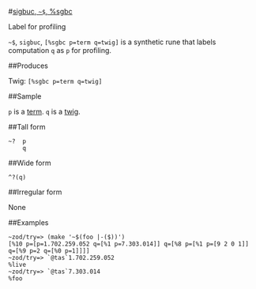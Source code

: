 #[sigbuc, `~$`, %sgbc](#sgbc)

Label for profiling

`~$`, `sigbuc`, `[%sgbc p=term q=twig]` is a synthetic rune that labels computation `q` as `p` for profiling.

##Produces

Twig: `[%sgbc p=term q=twig]`

##Sample

`p` is a [term]().
`q` is a [twig]().

##Tall form

    ~?  p
        q

##Wide form

    ^?(q)

##Irregular form

None

##Examples

    ~zod/try=> (make '~$(foo |-($))')
    [%10 p=[p=1.702.259.052 q=[%1 p=7.303.014]] q=[%8 p=[%1 p=[9 2 0 1]] q=[%9 p=2 q=[%0 p=1]]]]
    ~zod/try=> `@tas`1.702.259.052
    %live
    ~zod/try=> `@tas`7.303.014
    %foo
